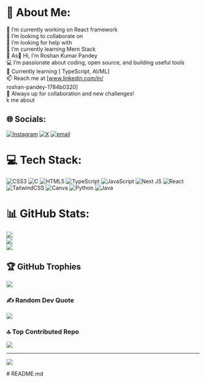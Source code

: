 # 💫 About Me:
🔭 I’m currently working on React framework<br>👯 I’m looking to collaborate on<br>🤝 I’m looking for help with<br>🌱 I’m currently learning Mern Stack<br>💬 As👋 Hi, I’m Roshan Kumar Pandey  <br>💻 I’m passionate about coding, open source, and building useful tools  <br>🌱 Currently learning [  TypeScript, AI/ML]  <br>📫 Reach me at [www.linkedin.com/in/<br>roshan-pandey-1784b0320]  <br>🚀 Always up for collaboration and new challenges!<br>k me about


## 🌐 Socials:
[![Instagram](https://img.shields.io/badge/Instagram-%23E4405F.svg?logo=Instagram&logoColor=white)](https://instagram.com/rkxlevi) [![X](https://img.shields.io/badge/X-black.svg?logo=X&logoColor=white)](https://x.com/Roshx02) [![email](https://img.shields.io/badge/Email-D14836?logo=gmail&logoColor=white)](mailto:roshanpandey2028@gmail.com) 

# 💻 Tech Stack:
![CSS3](https://img.shields.io/badge/css3-%231572B6.svg?style=for-the-badge&logo=css3&logoColor=white) ![C](https://img.shields.io/badge/c-%2300599C.svg?style=for-the-badge&logo=c&logoColor=white) ![HTML5](https://img.shields.io/badge/html5-%23E34F26.svg?style=for-the-badge&logo=html5&logoColor=white) ![TypeScript](https://img.shields.io/badge/typescript-%23007ACC.svg?style=for-the-badge&logo=typescript&logoColor=white) ![JavaScript](https://img.shields.io/badge/javascript-%23323330.svg?style=for-the-badge&logo=javascript&logoColor=%23F7DF1E) ![Next JS](https://img.shields.io/badge/Next-black?style=for-the-badge&logo=next.js&logoColor=white) ![React](https://img.shields.io/badge/react-%2320232a.svg?style=for-the-badge&logo=react&logoColor=%2361DAFB) ![TailwindCSS](https://img.shields.io/badge/tailwindcss-%2338B2AC.svg?style=for-the-badge&logo=tailwind-css&logoColor=white) ![Canva](https://img.shields.io/badge/Canva-%2300C4CC.svg?style=for-the-badge&logo=Canva&logoColor=white) ![Python](https://img.shields.io/badge/python-3670A0?style=for-the-badge&logo=python&logoColor=ffdd54) ![Java](https://img.shields.io/badge/java-%23ED8B00.svg?style=for-the-badge&logo=openjdk&logoColor=white)
# 📊 GitHub Stats:
![](https://github-readme-stats.vercel.app/api?username=Devrush07&theme=holi&hide_border=false&include_all_commits=false&count_private=false)<br/>
![](https://nirzak-streak-stats.vercel.app/?user=Devrush07&theme=holi&hide_border=false)<br/>
![](https://github-readme-stats.vercel.app/api/top-langs/?username=Devrush07&theme=holi&hide_border=false&include_all_commits=false&count_private=false&layout=compact)

## 🏆 GitHub Trophies
![](https://github-profile-trophy.vercel.app/?username=Devrush07&theme=default&no-frame=false&no-bg=true&margin-w=4)

### ✍️ Random Dev Quote
![](https://quotes-github-readme.vercel.app/api?type=horizontal&theme=radical)

### 🔝 Top Contributed Repo
![](https://github-contributor-stats.vercel.app/api?username=Devrush07&limit=5&theme=dark&combine_all_yearly_contributions=true)

---
[![](https://visitcount.itsvg.in/api?id=Devrush07&icon=0&color=11)](https://visitcount.itsvg.in)

<!-- Proudly created with GPRM ( https://gprm.itsvg.in ) --># README.md
